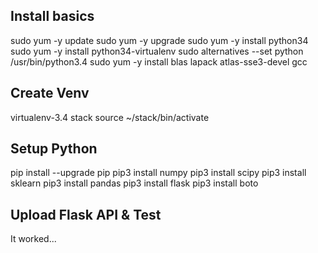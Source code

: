 

## Install basics
sudo yum -y update
sudo yum -y upgrade
sudo yum -y install python34
sudo yum -y install python34-virtualenv
sudo alternatives --set python /usr/bin/python3.4
sudo yum -y install blas lapack atlas-sse3-devel gcc

## Create Venv
virtualenv-3.4 stack
source ~/stack/bin/activate

## Setup Python
pip install --upgrade pip
pip3 install numpy
pip3 install scipy
pip3 install sklearn
pip3 install pandas
pip3 install flask
pip3 install boto

## Upload Flask API & Test
It worked...
